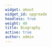 ```yaml
---
widget: about
widget_id: upgreade
headless: true
weight: 40
title: Biography
active: true
author: admin
---
```

